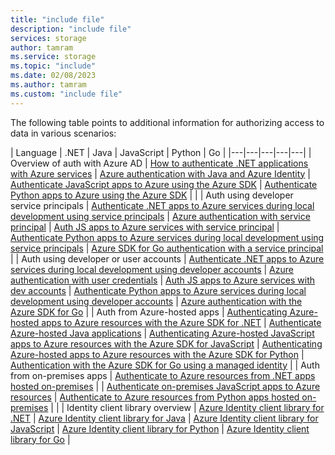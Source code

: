 ```yaml
---
title: "include file"
description: "include file"
services: storage
author: tamram
ms.service: storage
ms.topic: "include"
ms.date: 02/08/2023
ms.author: tamram
ms.custom: "include file"
---
```


The following table points to additional information for authorizing access to data in various scenarios:

| Language | .NET | Java | JavaScript | Python | Go |
|---|---|---|---|---|
| Overview of auth with Azure AD | [How to authenticate .NET applications with Azure services](/dotnet/azure/sdk/authentication) | [Azure authentication with Java and Azure Identity](/azure/developer/java/sdk/identity) | [Authenticate JavaScript apps to Azure using the Azure SDK](/azure/developer/javascript/sdk/authentication/overview) | [Authenticate Python apps to Azure using the Azure SDK](/azure/developer/python/sdk/authentication-overview) | |
| Auth using developer service principals | [Authenticate .NET apps to Azure services during local development using service principals](/dotnet/azure/sdk/authentication-local-development-service-principal) | [Azure authentication with service principal](/azure/developer/java/sdk/identity-service-principal-auth) | [Auth JS apps to Azure services with service principal](/azure/developer/javascript/sdk/authentication/local-development-environment-service-principal) | [Authenticate Python apps to Azure services during local development using service principals](/azure/developer/python/sdk/authentication-local-development-service-principal) | [Azure SDK for Go authentication with a service principal](/azure/developer/go/azure-sdk-authentication-service-principal) |
| Auth using developer or user accounts | [Authenticate .NET apps to Azure services during local development using developer accounts](/dotnet/azure/sdk/authentication-local-development-dev-accounts) | [Azure authentication with user credentials](/azure/developer/java/sdk/identity-user-auth)  | [Auth JS apps to Azure services with dev accounts](/azure/developer/javascript/sdk/authentication/local-development-environment-developer-account) | [Authenticate Python apps to Azure services during local development using developer accounts](/azure/developer/python/sdk/authentication-local-development-dev-accounts) | [Azure authentication with the Azure SDK for Go](/azure/developer/go/azure-sdk-authentication) |
| Auth from Azure-hosted apps | [Authenticating Azure-hosted apps to Azure resources with the Azure SDK for .NET](/dotnet/azure/sdk/authentication-azure-hosted-apps) | [Authenticate Azure-hosted Java applications](/azure/developer/java/sdk/identity-azure-hosted-auth) | [Authenticating Azure-hosted JavaScript apps to Azure resources with the Azure SDK for JavaScript](/azure/developer/javascript/sdk/authentication/azure-hosted-apps) | [Authenticating Azure-hosted apps to Azure resources with the Azure SDK for Python](/azure/developer/python/sdk/authentication-azure-hosted-apps) | [Authentication with the Azure SDK for Go using a managed identity](/azure/developer/go/azure-sdk-authentication-managed-identity) |
| Auth from on-premises apps | [Authenticate to Azure resources from .NET apps hosted on-premises](/dotnet/azure/sdk/authentication-on-premises-apps) |  | [Authenticate on-premises JavaScript apps to Azure resources](/azure/developer/javascript/sdk/authentication/on-premises-apps) | [Authenticate to Azure resources from Python apps hosted on-premises](/azure/developer/python/sdk/authentication-on-premises-apps) | |
| Identity client library overview | [Azure Identity client library for .NET](/dotnet/api/overview/azure/identity-readme) | [Azure Identity client library for Java](/java/api/overview/azure/identity-readme) | [Azure Identity client library for JavaScript](/javascript/api/overview/azure/identity-readme) | [Azure Identity client library for Python](/python/api/overview/azure/identity-readme) | [Azure Identity client library for Go](https://pkg.go.dev/github.com/Azure/azure-sdk-for-go/sdk/azidentity) |
